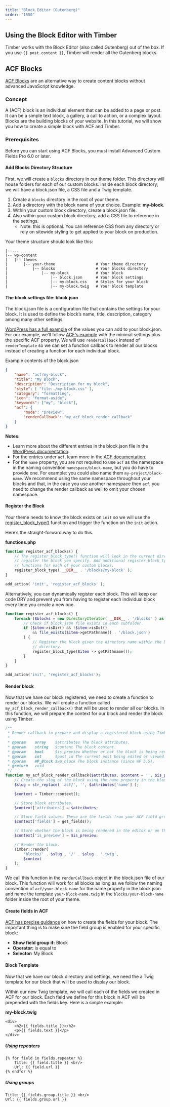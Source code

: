 ```yaml
---
title: "Block Editor (Gutenberg)"
order: "1550"
---
```


## Using the Block Editor with Timber

Timber works with the Block Editor (also called Gutenberg) out of the box. If you use `{{ post.content }}`, Timber will render all the Gutenberg blocks.

## ACF Blocks

[ACF Blocks](https://www.advancedcustomfields.com/resources/blocks/) are an alternative way to create content blocks without advanced JavaScript knowledge.

### Concept

A (ACF) block is an individual element that can be added to a page or post. It can be a simple text block, a gallery, a call to action, or a complex layout. Blocks are the building blocks of your website. In this tutorial, we will show you how to create a simple block with ACF and Timber.

### Prerequisites

Before you can start using ACF Blocks, you must install Advanced Custom Fields Pro 6.0 or later.

#### Add Blocks Directory Structure

First, we will create a `blocks` directory in our theme folder. This directory will house folders for each of our custom blocks. Inside each block directory, we will have a block.json file, a CSS file and a Twig template.

1. Create a `blocks` directory in the root of your theme.
2. Add a directory with the block name of your choice. Example: **my-block**.
3. Within your custom block directory, create a block.json file.
4. Also within your custom block directory, add a CSS file to reference in the settings.
    * Note: this is optional. You can reference CSS from any directory or rely on sitewide styling to get applied to your block on production.

Your theme structure should look like this:

```
|--...
|-- wp-content
|   |-- themes
|       |-- your-theme                  # Your theme directory
|           |-- blocks                  # Your blocks directory
|               |-- my-block            # Your block
|                   |-- block.json      # Your block settings
|                   |-- my-block.css    # Styles for your block
|                   |-- my-block.twig   # Your block template
```

#### The block settings file: block.json

The block.json file is a configuration file that contains the settings for your block. It is used to define the block’s name, title, description, category among many other settings.

[WordPress has a full example](https://developer.wordpress.org/block-editor/reference-guides/block-api/block-metadata/) of the values you can add to your block.json. For our example, we’ll follow [ACF's example](https://www.advancedcustomfields.com/resources/acf-blocks-key-concepts/#acf-blocks-and-blockjson) with the minimal settings plus the specific ACF property. We will use `renderCallback` instead of `renderTemplate` so we can set a function callback to render all our blocks instead of creating a function for each individual block.

Example contents of the block.json

```json
{
    "name": "acf/my-block",
    "title": "My Block",
    "description": "Description for my block",
    "style": [ "file:./my-block.css" ],
    "category": "formatting",
    "icon": "format-aside",
    "keywords": ["my", "block"],
    "acf": {
        "mode": "preview",
        "renderCallback": "my_acf_block_render_callback"
    }
}
```

**Notes:**

- Learn more about the different entries in the block.json file in the [WordPress documentation](https://developer.wordpress.org/block-editor/reference-guides/block-api/block-metadata).
- For the entries under `acf`, learn more in the [ACF documentation](https://www.advancedcustomfields.com/resources/acf-blocks-key-concepts/#acf-blocks-and-blockjson).
- For the `name` property, you are not required to use `acf` as the namespace in the naming convention `namespace/block-name`, but you do have to provide one. For example: you could also name them `my-project/block-name`. We recommend using the same namespace throughout your blocks and that, in the case you use another namespace then `acf`, you need to change the render callback as well to omit your chosen namespace.

#### Register the Block

Your theme needs to know the block exists on `init` so we will use the [register_block_type()](https://developer.wordpress.org/reference/functions/register_block_type/) function and trigger the function on the `init` action.

Here’s the straight-forward way to do this.

**functions.php**

```php
function register_acf_blocks() {
    // The register_block_type() function will look in the current directory and
    // register the block you specify. Add additional register_block_type()
    // functions for each of your custom blocks.
    register_block_type( __DIR__ . '/blocks/my-block' );
}

add_action( 'init', 'register_acf_blocks' );
```

Alternatively, you can dynamically register each block. This will keep our code DRY and prevent you from having to register each individual block every time you create a new one.

```php
function register_acf_blocks() {
    foreach ($blocks = new DirectoryIterator( __DIR__ . '/blocks' ) as $item) {
        // Check if block.json file exists in each subfolder.
        if ($item->isDir() && !$item->isDot()
            && file_exists($item->getPathname() . '/block.json')
        ) {
            // Register the block given the directory name within the blocks
            // directory.
            register_block_type($item -> getPathname());
        }
    }
}

add_action('init', 'register_acf_blocks');
```

#### Render block

Now that we have our block registered, we need to create a function to render our blocks. We will create a function called `my_acf_block_render_callback()` that will be used to render all our blocks. In this function, we will prepare the context for our block and render the block using Timber.

```php
/**
 * Render callback to prepare and display a registered block using Timber.
 *
 * @param    array    $attributes The block attributes.
 * @param    string   $content The block content.
 * @param    bool     $is_preview Whether or not the block is being rendered for editing preview.
 * @param    int      $post_id The current post being edited or viewed.
 * @param    WP_Block $wp_block The block instance (since WP 5.5).
 * @return   void
 */
function my_acf_block_render_callback($attributes, $content = '', $is_preview = false, $post_id = 0, $wp_block = null) {
    // Create the slug of the block using the name property in the block.json.
    $slug = str_replace( 'acf/', '', $attributes['name'] );

    $context = Timber::context();

    // Store block attributes.
    $context['attributes'] = $attributes;

    // Store field values. These are the fields from your ACF field group for the block.
    $context['fields'] = get_fields();

    // Store whether the block is being rendered in the editor or on the frontend.
    $context['is_preview'] = $is_preview;

    // Render the block.
    Timber::render(
        'blocks/' . $slug . '/' . $slug . '.twig',
        $context
    );
}
```
We call this function in the `renderCallback` object in the block.json file of our block. This function will work for all blocks as long as we follow the naming convention of `acf/your-block-name` for the name property in the block.json and name the template `your-block-name.twig` in the `blocks/your-block-name` folder inside the root of your theme.

#### Create fields in ACF

[ACF has precise guidance](https://www.advancedcustomfields.com/resources/create-your-first-acf-block/#create-the-testimonial-field-group) on how to create the fields for your block. The important thing is to make sure the field group is enabled for your specific block:

- **Show field group if:** Block
- **Operator:** is equal to
- **Selector:** My Block

#### Block Template

Now that we have our block directory and settings, we need the a Twig template for our block that will be used to display our block.

Within our new Twig template, we will call each of the fields we created in ACF for our block. Each field we define for this block in ACF will be prepended with the fields key. Here is a simple example:

**my-block.twig**

```twig
<div>
    <h2>{{ fields.title }}</h2>
    <p>{{ fields.text }}</p>
</div>
```

##### Using repeaters

```twig
{% for field in fields.repeater %}
    Title: {{ field.title }} <br/>
    Url: {{ field.url }}
{% endfor %}
```

##### Using groups

```twig
Title: {{ fields.group.title }} <br/>
Url: {{ fields.group.url }}
```
